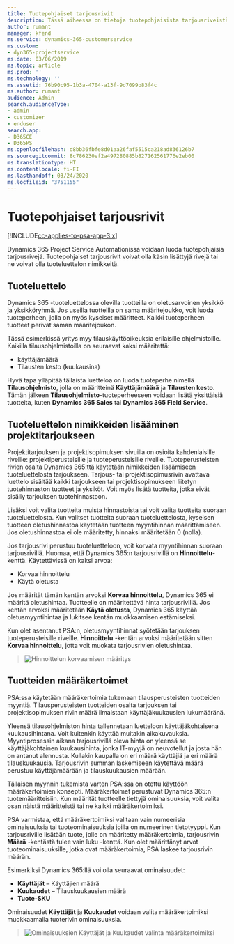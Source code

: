 ```yaml
---
title: Tuotepohjaiset tarjousrivit
description: Tässä aiheessa on tietoja tuotepohjaisista tarjousriveistä.
author: rumant
manager: kfend
ms.service: dynamics-365-customerservice
ms.custom:
- dyn365-projectservice
ms.date: 03/06/2019
ms.topic: article
ms.prod: ''
ms.technology: ''
ms.assetid: 76b90c95-1b3a-4704-a13f-9d7099b83f4c
ms.author: rumant
audience: Admin
search.audienceType:
- admin
- customizer
- enduser
search.app:
- D365CE
- D365PS
ms.openlocfilehash: d8bb36fbfe8d01aa26faf5515ca218ad836126b7
ms.sourcegitcommit: 8c786230ef2a497280885b827162561776e2eb00
ms.translationtype: HT
ms.contentlocale: fi-FI
ms.lasthandoff: 03/24/2020
ms.locfileid: "3751155"
---
```

# <a name="product-based-quote-lines"></a>Tuotepohjaiset tarjousrivit

[!INCLUDE[cc-applies-to-psa-app-3.x](../includes/cc-applies-to-psa-app-3x.md)]


Dynamics 365 Project Service Automationissa voidaan luoda tuotepohjaisia tarjousrivejä. Tuotepohjaiset tarjousrivit voivat olla käsin lisättyjä rivejä tai ne voivat olla tuoteluettelon nimikkeitä.

## <a name="product-catalog"></a>Tuoteluettelo

Dynamics 365 -tuoteluettelossa olevilla tuotteilla on oletusarvoinen yksikkö ja yksikköryhmä. Jos useilla tuotteilla on sama määritejoukko, voit luoda tuoteperheen, jolla on myös kyseiset määritteet. Kaikki tuoteperheen tuotteet perivät saman määritejoukon.

Tässä esimerkissä yritys myy tilauskäyttöoikeuksia erilaisille ohjelmistoille. Kaikilla tilausohjelmistoilla on seuraavat kaksi määritettä:

- käyttäjämäärä 
- Tilausten kesto (kuukausina)

Hyvä tapa ylläpitää tällaista luetteloa on luoda tuoteperhe nimellä **Tilausohjelmisto**, jolla on määritteinä **Käyttäjämäärä** ja **Tilausten kesto**. Tämän jälkeen **Tilausohjelmisto**-tuoteperheeseen voidaan lisätä yksittäisiä tuotteita, kuten **Dynamics 365 Sales** tai **Dynamics 365 Field Service**.

## <a name="adding-product-catalog-items-to-a-project-quote"></a>Tuoteluettelon nimikkeiden lisääminen projektitarjoukseen

Projektitarjouksen ja projektisopimuksen sivuilla on osioita kahdenlaisille riveille: projektiperusteisille ja tuoteperusteisille riveille. Tuoteperusteisten rivien osalta Dynamics 365:ttä käytetään nimikkeiden lisäämiseen tuoteluettelosta tarjoukseen. Tarjous- tai projektisopimusrivin avattava luettelo sisältää kaikki tarjoukseen tai projektisopimukseen liitetyn tuotehinnaston tuotteet ja yksiköt. Voit myös lisätä tuotteita, jotka eivät sisälly tarjouksen tuotehinnastoon.

Lisäksi voit valita tuotteita muista hinnastoista tai voit valita tuotteita suoraan tuoteluettelosta. Kun valitset tuotteita suoraan tuoteluettelosta, kyseisen tuotteen oletushinnastoa käytetään tuotteen myyntihinnan määrittämiseen. Jos oletushinnastoa ei ole määritetty, hinnaksi määritetään 0 (nolla).

Jos tarjousrivi perustuu tuoteluetteloon, voit korvata myyntihinnan suoraan tarjousrivillä. Huomaa, että Dynamics 365:n tarjousrivillä on **Hinnoittelu**-kenttä. Käytettävissä on kaksi arvoa:

- Korvaa hinnoittelu  
- Käytä oletusta

Jos määrität tämän kentän arvoksi **Korvaa hinnoittelu**, Dynamics 365 ei määritä oletushintaa. Tuotteelle on määritettävä hinta tarjousrivillä. Jos kentän arvoksi määritetään **Käytä oletusta**, Dynamics 365 käyttää oletusmyyntihintaa ja lukitsee kentän muokkaamisen estämiseksi.

Kun olet asentanut PSA:n, oletusmyyntihinnat syötetään tarjouksen tuoteperusteisille riveille. **Hinnoittelu** -kentän arvoksi määritetään sitten **Korvaa hinnoittelu**, jotta voit muokata tarjousrivien oletushintaa.

> ![Hinnoittelun korvaamisen määritys](media/basic-guide-10.png)
 
## <a name="quantity-factors-for-products"></a>Tuotteiden määräkertoimet

PSA:ssa käytetään määräkertoimia tukemaan tilausperusteisten tuotteiden myyntiä. Tilausperusteisten tuotteiden osalta tarjouksen tai projektisopimuksen rivin määrä ilmaistaan käyttäjäkuukausien lukumääränä.

Yleensä tilausohjelmiston hinta tallennetaan luetteloon käyttäjäkohtaisena kuukausihintana. Voit kuitenkin käyttää muitakin aikakuvauksia. Myyntiprosessin aikana tarjousrivillä oleva hinta on yleensä se käyttäjäkohtainen kuukausihinta, jonka IT-myyjä on neuvotellut ja josta hän on antanut alennusta. Kullakin kaupalla on eri määrä käyttäjiä ja eri määrä tilauskuukausia. Tarjousrivin summan laskemiseen käytettävä määrä perustuu käyttäjämäärään ja tilauskuukausien määrään.

Tällaisen myynnin tukemista varten PSA:ssa on otettu käyttöön määräkertoimien konsepti. Määräkertoimet perustuvat Dynamics 365:n tuotemääritteisiin. Kun määrität tuotteelle tiettyjä ominaisuuksia, voit valita osan näistä määritteistä tai ne kaikki määräkertoimiksi.

PSA varmistaa, että määräkertoimiksi valitaan vain numeerisia ominaisuuksia tai tuoteominaisuuksia joilla on numeerinen tietotyyppi. Kun tarjousriville lisätään tuote, jolle on määritetty määräkertoimia, tarjousrivin **Määrä** -kentästä tulee vain luku -kenttä. Kun olet määrittänyt arvot tuoteominaisuuksille, jotka ovat määräkertoimia, PSA laskee tarjousrivin määrän.

Esimerkiksi Dynamics 365:llä voi olla seuraavat ominaisuudet: 

- **Käyttäjät** – Käyttäjien määrä 
- **Kuukaudet** – Tilauskuukausien määrä
- **Tuote-SKU** 

Ominaisuudet **Käyttäjät** ja **Kuukaudet** voidaan valita määräkertoimiksi muokkaamalla tuoterivin ominaisuuksia. 

> ![Ominaisuuksien Käyttäjät ja Kuukaudet valinta määräkertoimiksi](media/basic-guide-11.png)
 
